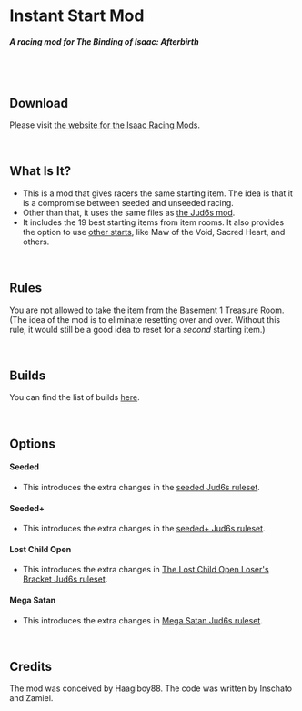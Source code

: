 # Instant Start Mod
##### A racing mod for The Binding of Isaac: Afterbirth

<br /><br />

## Download

Please visit [the website for the Isaac Racing Mods](https://zamiell.github.io/isaac-racing-mods/).

<br />

## What Is It?

* This is a mod that gives racers the same starting item. The idea is that it is a compromise between seeded and unseeded racing.
* Other than that, it uses the same files as [the Jud6s mod](https://github.com/Zamiell/jud6s).
* It includes the 19 best starting items from item rooms. It also provides the option to use [other starts](https://github.com/Zamiell/instant-start-mod/blob/master/otherFiles/builds.xml), like Maw of the Void, Sacred Heart, and others.

<br />

## Rules

You are not allowed to take the item from the Basement 1 Treasure Room. (The idea of the mod is to eliminate resetting over and over. Without this rule, it would still be a good idea to reset for a *second* starting item.)

<br />

## Builds

You can find the list of builds [here](https://github.com/Zamiell/isaac-racing-mods/blob/master/program/xml/builds.xml).

<br />

## Options

#### Seeded
* This introduces the extra changes in the [seeded Jud6s ruleset](https://github.com/Zamiell/isaac-racing-mods/blob/master/docs/jud6s-mod-custom-rulesets.md).

#### Seeded+
* This introduces the extra changes in the [seeded+ Jud6s ruleset](https://github.com/Zamiell/isaac-racing-mods/blob/master/docs/jud6s-mod-custom-rulesets.md).

#### Lost Child Open
* This introduces the extra changes in [The Lost Child Open Loser's Bracket Jud6s ruleset](https://github.com/Zamiell/isaac-racing-mods/blob/master/docs/jud6s-mod-custom-rulesets.md).

#### Mega Satan
* This introduces the extra changes in [Mega Satan Jud6s ruleset](https://github.com/Zamiell/isaac-racing-mods/blob/master/docs/jud6s-mod-custom-rulesets.md).

<br />

## Credits

The mod was conceived by Haagiboy88. The code was written by Inschato and Zamiel.
